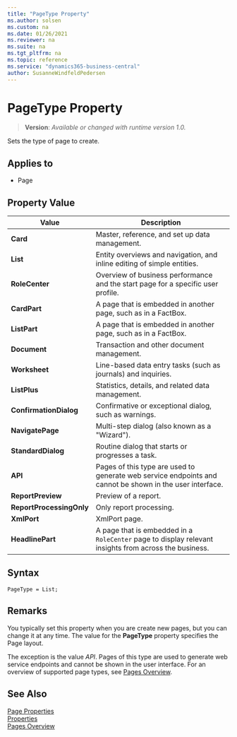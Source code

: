 ```yaml
---
title: "PageType Property"
ms.author: solsen
ms.custom: na
ms.date: 01/26/2021
ms.reviewer: na
ms.suite: na
ms.tgt_pltfrm: na
ms.topic: reference
ms.service: "dynamics365-business-central"
author: SusanneWindfeldPedersen
---
```

[//]: # (START>DO_NOT_EDIT)
[//]: # (IMPORTANT:Do not edit any of the content between here and the END>DO_NOT_EDIT.)
[//]: # (Any modifications should be made in the .xml files in the ModernDev repo.)
# PageType Property
> **Version**: _Available or changed with runtime version 1.0._

Sets the type of page to create.

## Applies to
-   Page

## Property Value

|Value|Description|
|-----------|---------------------------------------|
|**Card**|Master, reference, and set up data management.|
|**List**|Entity overviews and navigation, and inline editing of simple entities.|
|**RoleCenter**|Overview of business performance and the start page for a specific user profile.|
|**CardPart**|A page that is embedded in another page, such as in a FactBox.|
|**ListPart**|A page that is embedded in another page, such as in a FactBox.|
|**Document**|Transaction and other document management.|
|**Worksheet**|Line-based data entry tasks (such as journals) and inquiries.|
|**ListPlus**|Statistics, details, and related data management.|
|**ConfirmationDialog**|Confirmative or exceptional dialog, such as warnings.|
|**NavigatePage**|Multi-step dialog (also known as a "Wizard").|
|**StandardDialog**|Routine dialog that starts or progresses a task.|
|**API**|Pages of this type are used to generate web service endpoints and cannot be shown in the user interface.|
|**ReportPreview**|Preview of a report.|
|**ReportProcessingOnly**|Only report processing.|
|**XmlPort**|XmlPort page.|
|**HeadlinePart**|A page that is embedded in a `RoleCenter` page to display relevant insights from across the business.|

[//]: # (IMPORTANT: END>DO_NOT_EDIT)


## Syntax

```AL
PageType = List;
```

## Remarks  

You typically set this property when you are create new pages, but you can change it at any time. The value for the **PageType** property specifies the Page layout.

The exception is the value *API*. Pages of this type are used to generate web service endpoints and cannot be shown in the user interface. For an overview of supported page types, see [Pages Overview](../devenv-pages-overview.md).

## See Also  

[Page Properties](./devenv-properties.md)  
[Properties](devenv-properties.md)  
[Pages Overview](../devenv-pages-overview.md)